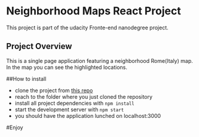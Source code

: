 # Neighborhood Maps React Project

This project is part of the udacity Fronte-end nanodegree project.

## Project Overview
This is a single page application featuring a neighborhood Rome(Italy) map. In the map you can see the highlighted locations. 



##How to install
* clone the project from [this repo](https://github.com/riccio85/fend-neighborhood-map-react.git)
* reach to the folder where you just cloned the repository
* install all project dependencies with `npm install`
* start the development server with `npm start`
* you should have the application lunched on localhost:3000



#Enjoy

